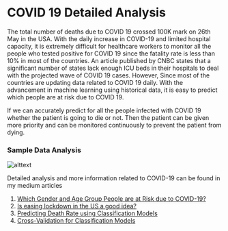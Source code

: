 # COVID 19 Detailed Analysis
The total number of deaths due to COVID 19 crossed 100K mark on 26th May in the USA. With the daily increase in COVID-19 and limited hospital capacity, it is extremely difficult for healthcare workers to monitor all the people who tested positive for COVID 19 since the fatality rate is less than 10% in most of the countries. An article published by CNBC states that a significant number of states lack enough ICU beds in their hospitals to deal with the projected wave of COVID 19 cases. However, Since most of the countries are updating data related to COVID 19 daily. With the advancement in machine learning using historical data, it is easy to predict which people are at risk due to COVID 19. 

If we can accurately predict for all the people infected with COVID 19 whether the patient is going to die or not. Then the patient can be given more priority and can be monitored continuously to prevent the patient from dying.
### Sample Data Analysis
![alttext](https://github.com/JaswanthBadvelu/predicting_mortality_rate/blob/master/Images/Death%20Status.png)

Detailed analysis and more information related to COVID-19 can be found in my medium articles
1) [Which Gender and Age Group People are at Risk due to COVID-19?](https://medium.com/analytics-vidhya/how-does-covid-19-affect-different-age-groups-and-genders-8347155a189)
2) [Is easing lockdown in the US a good idea?](https://medium.com/analytics-vidhya/impact-on-the-us-stock-market-with-the-increase-in-covid-19-cases-441107dc3ea2)
3) [Predicting Death Rate using Classification Models](https://medium.com/analytics-vidhya/covid-19-predicting-death-rate-using-classification-9a095eba9e57)
4) [Cross-Validation for Classification Models](https://medium.com/analytics-vidhya/cross-validation-for-classification-models-9bb6506dee00)
